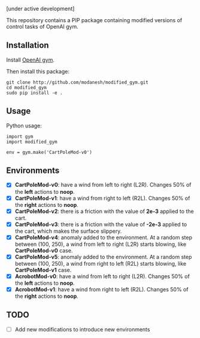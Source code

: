 [under active development]

This repository contains a PIP package containing modified versions of control tasks of OpenAI gym. 

## Installation
Install [OpenAI gym](https://gym.openai.com/).

Then install this package:

```
git clone http://github.com/modanesh/modified_gym.git
cd modified_gym
sudo pip install -e .
```

## Usage
Python usage:
```
import gym
import modified_gym

env = gym.make('CartPoleMod-v0')
```

## Environments
- [x] **CartPoleMod-v0**: have a wind from left to right (L2R). Changes 50% of the **left** actions to **noop**. 
- [x] **CartPoleMod-v1**: have a wind from right to left (R2L). Changes 50% of the **right** actions to **noop**. 
- [x] **CartPoleMod-v2**: there is a friction with the value of **2e-3** applied to the cart. 
- [x] **CartPoleMod-v3**: there is a friction with the value of **-2e-3** applied to the cart, which makes the surface slippery.
- [x] **CartPoleMod-v4**: anomaly added to the environment. At a random step between (100, 250), a wind from left to right (L2R) starts blowing, like **CartPoleMod-v0** case. 
- [x] **CartPoleMod-v5**: anomaly added to the environment. At a random step between (100, 250), a wind from right to left (R2L) starts blowing, like **CartPoleMod-v1** case.
- [x] **AcrobotMod-v0**: have a wind from left to right (L2R). Changes 50% of the **left** actions to **noop**. 
- [x] **AcrobotMod-v1**: have a wind from right to left (R2L). Changes 50% of the **right** actions to **noop**. 

## TODO
- [ ] Add new modifications to introduce new environments